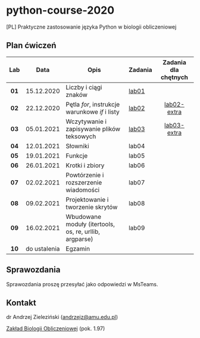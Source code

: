 # python-course-2020
[PL] Praktyczne zastosowanie języka Python w biologii obliczeniowej

## Plan ćwiczeń

| Lab | Data | Opis | Zadania | Zadania dla chętnych |
| :---: | --- | --- | --- | :---: |
| **01** | 15.12.2020 | Liczby i ciągi znaków | [lab01](./lab01.md)  | |
| **02**    | 22.12.2020 | Pętla *for*, instrukcje warunkowe *if* i listy  | [lab02](./lab02.md) | [lab02-extra](./lab02-extra.md) |
| **03**    | 05.01.2021 | Wczytywanie i zapisywanie plików teksowych  | [lab03](./lab03.md) | [lab03-extra](./lab03-extra.md) |
| **04**    | 12.01.2021 | Słowniki  | lab04 | |
| **05**    | 19.01.2021 | Funkcje  | lab05 | |
| **06**    | 26.01.2021 | Krotki i zbiory  | lab06 | |
| **07**    | 02.02.2021 | Powtórzenie i rozszerzenie wiadomości  | lab07 | |
| **08**    | 09.02.2021 | Projektowanie i tworzenie skrytów  | lab08 | |
| **09**    | 16.02.2021 | Wbudowane moduły (itertools, os, re, urllib, argparse) | lab09 | |
| **10**    | do ustalenia | Egzamin  |  | |


## Sprawozdania

Sprawozdania proszę przesyłać jako odpowiedzi w MsTeams.


## Kontakt

dr Andrzej Zieleziński (andrzejz@amu.edu.pl)

[Zakład Biologii Obliczeniowej](http://www.combio.pl) (pok. 1.97)